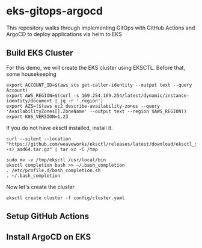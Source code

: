 # eks-gitops-argocd

This repository walks through implementing GitOps with GitHub Actions and ArgoCD to deploy applications via helm to EKS

## Build EKS Cluster
For this demo, we will create the EKS cluster using EKSCTL. Before that, some housekeeping
```
export ACCOUNT_ID=$(aws sts get-caller-identity --output text --query Account)
export AWS_REGION=$(curl -s 169.254.169.254/latest/dynamic/instance-identity/document | jq -r '.region')
export AZS=($(aws ec2 describe-availability-zones --query 'AvailabilityZones[].ZoneName' --output text --region $AWS_REGION))
export K8S_VERSION=1.23
```

If you do not have eksctl installed, install it.
```
curl --silent --location "https://github.com/weaveworks/eksctl/releases/latest/download/eksctl_$(uname -s)_amd64.tar.gz" | tar xz -C /tmp

sudo mv -v /tmp/eksctl /usr/local/bin
eksctl completion bash >> ~/.bash_completion
. /etc/profile.d/bash_completion.sh
. ~/.bash_completion
```

Now let's create the cluster
```
eksctl create cluster -f config/cluster.yaml
```

## Setup GitHub Actions

## Install ArgoCD on EKS

